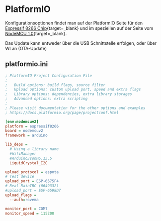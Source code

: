 # PlatformIO
Konfigurationsoptionen findet man auf der PlatformIO Seite für den [Expressif 8266 Chip](https://docs.platformio.org/en/latest/platforms/espressif8266.html){target=_blank} und im speziellen auf der Seite vom  [NodeMCU 1.0](https://docs.platformio.org/en/latest/boards/espressif8266/nodemcuv2.html#){target=_blank}.

Das Update kann entweder über die USB Schnittstelle erfolgen, oder über WLan (OTA-Update)

## platformio.ini
```ini
; PlatformIO Project Configuration File
;
;   Build options: build flags, source filter
;   Upload options: custom upload port, speed and extra flags
;   Library options: dependencies, extra library storages
;   Advanced options: extra scripting
;
; Please visit documentation for the other options and examples
; https://docs.platformio.org/page/projectconf.html

[env:nodemcuv2]
platform = espressif8266
board = nodemcuv2
framework = arduino

lib_deps =
  # Using a library name
  #WifiManager
  #ArduinoJson@5.13.5
  LiquidCrystal_I2C

upload_protocol = espota
# Test device
upload_port = ESP-6575F4
# Real RainIBC (6649332)
#upload_port = ESP-6598D7
upload_flags =
  --auth=rovema

monitor_port = COM7
monitor_speed = 115200

```
